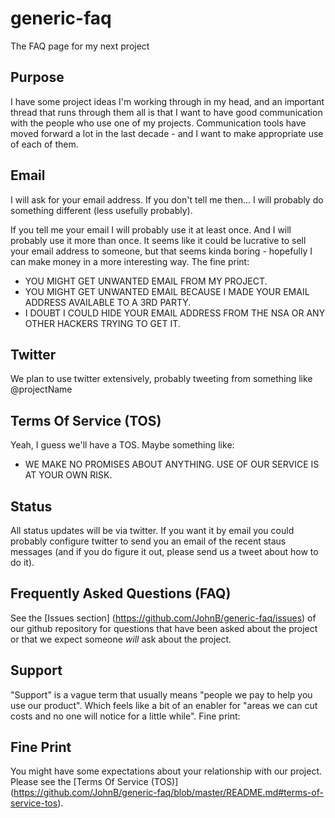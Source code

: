 generic-faq
===========

The FAQ page for my next project

Purpose
-------
I have some project ideas I'm working through in my head, and an important thread that runs through them all is that I want to have good communication with the people who use one of my projects. Communication tools have moved forward a lot in the last decade - and I want to make appropriate use of each of them.

Email
-----
I will ask for your email address. If you don't tell me then... I will probably do something different (less usefully probably).

If you tell me your email I will probably use it at least once. And I will probably use it more than once. It seems like it could be lucrative to sell your email address to someone, but that seems kinda boring - hopefully I can make money in a more interesting way. The fine print: 

- YOU MIGHT GET UNWANTED EMAIL FROM MY PROJECT.
- YOU MIGHT GET UNWANTED EMAIL BECAUSE I MADE YOUR EMAIL ADDRESS AVAILABLE TO A 3RD PARTY.
- I DOUBT I COULD HIDE YOUR EMAIL ADDRESS FROM THE NSA OR ANY OTHER HACKERS TRYING TO GET IT.

Twitter
-------
We plan to use twitter extensively, probably tweeting from something like @projectName 

Terms Of Service (TOS)
----------------------
Yeah, I guess we'll have a TOS. Maybe something like:

- WE MAKE NO PROMISES ABOUT ANYTHING. USE OF OUR SERVICE IS AT YOUR OWN RISK.

Status
------
All status updates will be via twitter. If you want it by email you could probably configure twitter to send you an email of the recent staus messages (and if you do figure it out, please send us a tweet about how to do it).

Frequently Asked Questions (FAQ)
--------------------------------
See the [Issues section] (https://github.com/JohnB/generic-faq/issues) of our github repository for questions that have been asked about the project or that we expect someone *will* ask about the project.

Support
-------
"Support" is a vague term that usually means "people we pay to help you use our product". Which feels like a bit of an enabler for "areas we can cut costs and no one will notice for a little while". Fine print:

Fine Print
----------
You might have some expectations about your relationship with our project. Please see the [Terms Of Service (TOS)] (https://github.com/JohnB/generic-faq/blob/master/README.md#terms-of-service-tos).


